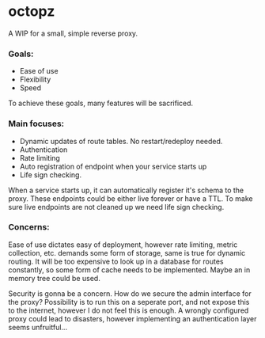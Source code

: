 # octopz
 
A WIP for a small, simple reverse proxy.      
  
### Goals:  

- Ease of use 
- Flexibility
- Speed

To achieve these goals, many features will be sacrificed.

### Main focuses:

- Dynamic updates of route tables. No restart/redeploy needed.
- Authentication
- Rate limiting
- Auto registration of endpoint when your service starts up
- Life sign checking. 

When a service starts up, it can automatically register it's schema to the proxy. 
These endpoints could be either live forever or have a TTL. 
To make sure live endpoints are not cleaned up we need life sign checking.

### Concerns:

Ease of use dictates easy of deployment, however rate limiting, metric collection, etc. demands some form of storage, same is true for dynamic routing. It will be too expensive to look up in a database for routes constantly, so some form of cache needs to be implemented. Maybe an in memory tree could be used.

Security is gonna be a concern. How do we secure the admin interface for the proxy? 
Possibility is to run this on a seperate port, and not expose this to the internet, however I do not feel this is enough. A wrongly configured proxy could lead to disasters, however implementing an authentication layer seems unfruitful...
